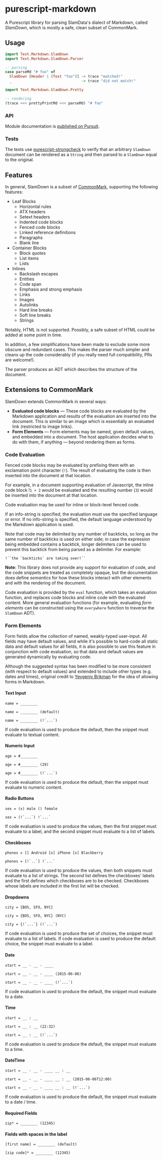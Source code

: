 # purescript-markdown

A Purescript library for parsing SlamData's dialect of Markdown, called *SlamDown*, which is mostly a safe, clean subset of CommonMark.

## Usage


```purescript
import Text.Markdown.SlamDown
import Text.Markdown.SlamDown.Parser

-- parsing
case parseMd "# foo" of
  SlamDown [Header 1 (Text "foo")] -> trace "matched!"
  _                                -> trace "did not match!"

import Text.Markdown.SlamDown.Pretty

-- rendering
(trace <<< prettyPrintMd <<< parseMd) "# foo"
```

### API

Module documentation is [published on
Pursuit](http://pursuit.purescript.org/packages/purescript-markdown).

### Tests

The tests use [purescript-strongcheck](http://github.com/purescript-contrib/purescript-strongcheck) to verify that an arbitrary `SlamDown` document can be rendered as a `String` and then parsed to a `SlamDown` equal to the original.

## Features

In general, SlamDown is a subset of [CommonMark](http://spec.commonmark.org/), supporting the following features:

* Leaf Blocks
  * Horizontal rules
  * ATX headers
  * Setext headers
  * Indented code blocks
  * Fenced code blocks
  * Linked reference definitions
  * Paragraphs
  * Blank line
* Container Blocks
  * Block quotes
  * List items
  * Lists
* Inlines
  * Backslash escapes
  * Entities
  * Code span
  * Emphasis and strong emphasis
  * Links
  * Images
  * Autolinks
  * Hard line breaks
  * Soft line breaks
  * Strings

Notably, HTML is not supported. Possibly, a safe subset of HTML could be added at some point in time.

In addition, a few simplifications have been made to exclude some more obscure and redundant cases. This makes the parser much simpler and cleans up the code considerably (if you really need full compatibility, PRs are welcome!).

The parser produces an ADT which describes the structure of the document.

## Extensions to CommonMark

SlamDown extends CommonMark in several ways:

 * **Evaluated code blocks** &mdash; These code blocks are evaluated by the Markdown application and results of the evaluation are inserted into the document. This is similar to an image which is essentially an evaluated link (restricted to image links).
 * **Form Elements** &mdash; Form elements may be named, given default values, and embedded into a document. The host application decides what to do with them, if anything &mdash; beyond rendering them as forms.

### Code Evaluation

Fenced code blocks may be evaluated by prefixing them with an exclamation point character (`!`). The result of evaluating the code is then inserted into the document at that location.

For example, in a document supporting evaluation of Javascript, the inline code block !`1 + 2` would be evaluated and the resulting number (`3`) would be inserted into the document at that location.

Code evaluation may be used for inline or block-level fenced code.

If an info-string is specified, the evaluation must use the specified language or error. If no info-string is specified, the default language understood by the Markdown application is used.

Note that code may be delimited by any number of backticks, so long as the same number of backticks is used on either side; in case the expression being embedded contains a backtick, longer delimiters can be used to prevent this backtick from being parsed as a delimiter. For example:

    !``the `backticks` are taking over!``


**Note**: This library does not provide any support for evaluation of code, and the code snippets are treated as completely opaque, but the documentation does define *semantics* for how these blocks interact with other elements and with the rendering of the document.

Code evaluation is provided by the `eval` function, which takes an evaluation function, and replaces code blocks and inline code with the evaluated content. More general evaluation functions (for example, evaluating _form elements_ can be constructed using the `everywhere` function to traverse the `SlamDown` ADT).

### Form Elements

Form fields allow the collection of named, weakly-typed user-input. All fields may have default values, and while it's possible to hard-code all static data and default values for all fields, it is also possible to use this feature in conjunction with code evaluation, so that data and default values are generated dynamically by evaluating code.

Although the suggested syntax has been modified to be more consistent (with respect to default values) and extended to include other types (e.g. dates and times), original credit to [Yevgeniy Brikman](http://brikis98.blogspot.com/2011/07/proposal-extend-markdown-syntax-to.html) for the idea of allowing forms in Markdown.

#### Text Input

```
name = ________

name = ________ (default)

name = ________ (!`...`)
```

If code evaluation is used to produce the default, then the snippet must evaluate to textual content.

#### Numeric Input

```
age = #________

age = #________ (29)

age = #________ (!`...`)
```

If code evaluation is used to produce the default, then the snippet must evaluate to numeric content.

#### Radio Buttons

```
sex = (x) male () female

sex = (!`...`) !`...`
```

If code evaluation is used to produce the values, then the first snippet must evaluate to a label, and the second snippet must evaluate to a list of labels.

#### Checkboxes

```
phones = [] Android [x] iPhone [x] Blackberry

phones = [!`..`] !`...`
```

If code evaluation is used to produce the values, then both snippets must evaluate to a list of strings. The second list defines the checkboxes' labels and the first defines which checkboxes are to be checked. Checkboxes whose labels are included in the first list will be checked.

#### Dropdowns

```
city = {BOS, SFO, NYC}

city = {BOS, SFO, NYC} (NYC)

city = {!`...`} (!`...`)
```

If code evaluation is used to produce the set of choices, the snippet must evaluate to a list of labels. If code evaluation is used to produce the default choice, the snippet must evaluate to a label.

#### Date

```
start = __ - __ - ____

start = __ - __ - ____ (2015-06-06)

start = __ - __ - ____ (!`...`)
```

If code evaluation is used to produce the default, the snippet must evaluate to a date.

#### Time

```
start = __ : __

start = __ : __ (22:32)

start = __ : __ (!`...`)
```

If code evaluation is used to produce the default, the snippet must evaluate to a time.

#### DateTime

```
start = __ - __ - ____ __ : __

start = __ - __ - ____ __ : __ (2015-06-06T12:00)

start = __ - __ - ____ __ : __ (!`...`)
```

If code evaluation is used to produce the default, the snippet must evaluate to a date / time.

#### Required Fields

```
zip* = ________ (12345)
```

#### Fields with spaces in the label

```
[first name] = ________ (default)

[zip code]* = ________ (12345)
```
